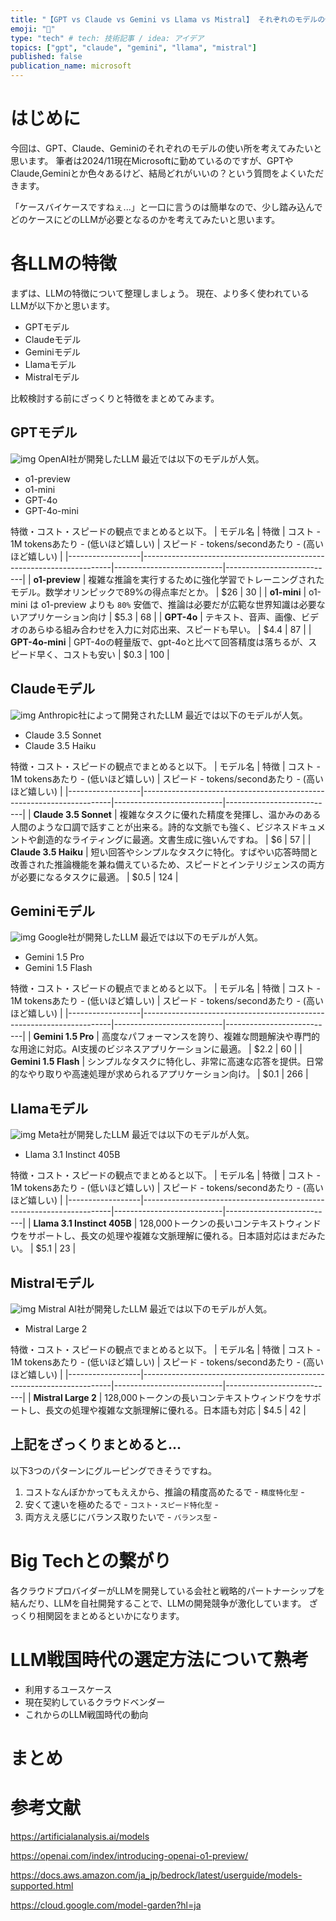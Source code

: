 ```yaml
---
title: "【GPT vs Claude vs Gemini vs Llama vs Mistral】 それぞれのモデルの使い所を考えてみる"
emoji: "🤔"
type: "tech" # tech: 技術記事 / idea: アイデア
topics: ["gpt", "claude", "gemini", "llama", "mistral"]
published: false
publication_name: microsoft
---
```


# はじめに
今回は、GPT、Claude、Geminiのそれぞれのモデルの使い所を考えてみたいと思います。
筆者は2024/11現在Microsoftに勤めているのですが、GPTやClaude,Geminiとか色々あるけど、結局どれがいいの？という質問をよくいただきます。

「ケースバイケースですねぇ...」と一口に言うのは簡単なので、少し踏み込んでどのケースにどのLLMが必要となるのかを考えてみたいと思います。

# 各LLMの特徴
まずは、LLMの特徴について整理しましょう。
現在、より多く使われているLLMが以下かと思います。

- GPTモデル
- Claudeモデル
- Geminiモデル
- Llamaモデル
- Mistralモデル

比較検討する前にざっくりと特徴をまとめてみます。

## GPTモデル
![img](/images/which_typeof_llm_should_we_choose/img1.png)
OpenAI社が開発したLLM
最近では以下のモデルが人気。

- o1-preview
- o1-mini
- GPT-4o
- GPT-4o-mini
  
特徴・コスト・スピードの観点でまとめると以下。
| モデル名         | 特徴                                                                 | コスト - 1M tokensあたり - (低いほど嬉しい)                   | スピード - tokens/secondあたり - (高いほど嬉しい)                  |
|------------------|----------------------------------------------------------------------|---------------------------|---------------------------|
| **o1-preview**   | 複雑な推論を実行するために強化学習でトレーニングされたモデル。数学オリンピックで89%の得点率だとか。          | $26             | 30                     |
| **o1-mini**      | o1-mini は o1-preview よりも ```80%``` 安価で、推論は必要だが広範な世界知識は必要ないアプリケーション向け                          | $5.3                  | 68   |
| **GPT-4o**       | テキスト、音声、画像、ビデオのあらゆる組み合わせを入力に対応出来、スピードも早い。     | $4.4                | 87                     |
| **GPT-4o-mini**  | GPT-4oの軽量版で、gpt-4oと比べて回答精度は落ちるが、スピード早く、コストも安い              | $0.3             | 100                       |


## Claudeモデル
![img](/images/which_typeof_llm_should_we_choose/img2.png)
Anthropic社によって開発されたLLM
最近では以下のモデルが人気。

- Claude 3.5 Sonnet
- Claude 3.5 Haiku
  
特徴・コスト・スピードの観点でまとめると以下。
| モデル名         | 特徴                                                                 | コスト - 1M tokensあたり - (低いほど嬉しい)                   | スピード - tokens/secondあたり - (高いほど嬉しい)                  |
|------------------|----------------------------------------------------------------------|---------------------------|---------------------------|
| **Claude 3.5 Sonnet**  | 複雑なタスクに優れた精度を発揮し、温かみのある人間のような口調で話すことが出来る。詩的な文脈でも強く、ビジネスドキュメントや創造的なライティングに最適。文書生成に強いんですね。              | $6             | 57                       |
| **Claude 3.5 Haiku**  | 短い回答やシンプルなタスクに特化。すばやい応答時間と改善された推論機能を兼ね備えているため、スピードとインテリジェンスの両方が必要になるタスクに最適。             | $0.5             | 124                       |


## Geminiモデル
![img](/images/which_typeof_llm_should_we_choose/img3.png)
Google社が開発したLLM
最近では以下のモデルが人気。

- Gemini 1.5 Pro
- Gemini 1.5 Flash

特徴・コスト・スピードの観点でまとめると以下。
| モデル名         | 特徴                                                                 | コスト - 1M tokensあたり - (低いほど嬉しい)                   | スピード - tokens/secondあたり - (高いほど嬉しい)                  |
|------------------|----------------------------------------------------------------------|---------------------------|---------------------------|
| **Gemini 1.5 Pro**  | 高度なパフォーマンスを誇り、複雑な問題解決や専門的な用途に対応。AI支援のビジネスアプリケーションに最適。              | $2.2            | 60                       |
| **Gemini 1.5 Flash**  | シンプルなタスクに特化し、非常に高速な応答を提供。日常的なやり取りや高速処理が求められるアプリケーション向け。              | $0.1             | 266                       |

## Llamaモデル
![img](/images/which_typeof_llm_should_we_choose/img4.png)
Meta社が開発したLLM
最近では以下のモデルが人気。

- Llama 3.1 Instinct 405B

特徴・コスト・スピードの観点でまとめると以下。
| モデル名         | 特徴                                                                 | コスト - 1M tokensあたり - (低いほど嬉しい)                   | スピード - tokens/secondあたり - (高いほど嬉しい)                  |
|------------------|----------------------------------------------------------------------|---------------------------|---------------------------|
| **Llama 3.1 Instinct 405B**  | 128,000トークンの長いコンテキストウィンドウをサポートし、長文の処理や複雑な文脈理解に優れる。日本語対応はまだみたい。 | $5.1             | 23                       |



## Mistralモデル
![img](/images/which_typeof_llm_should_we_choose/img5.png)
Mistral AI社が開発したLLM
最近では以下のモデルが人気。

- Mistral Large 2

特徴・コスト・スピードの観点でまとめると以下。
| モデル名         | 特徴                                                                 | コスト - 1M tokensあたり - (低いほど嬉しい)                   | スピード - tokens/secondあたり - (高いほど嬉しい)                  |
|------------------|----------------------------------------------------------------------|---------------------------|---------------------------|
| **Mistral Large 2**  | 128,000トークンの長いコンテキストウィンドウをサポートし、長文の処理や複雑な文脈理解に優れる。日本語も対応 | $4.5            | 42                       |

## 上記をざっくりまとめると...
以下3つのパターンにグルーピングできそうですね。

1. コストなんぼかかってもええから、推論の精度高めたるで - ```精度特化型``` - 
2. 安くて速いを極めたるで - ```コスト・スピード特化型``` - 
3. 両方ええ感じにバランス取りたいで - ```バランス型``` - 



# Big Techとの繋がり
各クラウドプロバイダーがLLMを開発している会社と戦略的パートナーシップを結んだり、LLMを自社開発することで、LLMの開発競争が激化しています。
ざっくり相関図をまとめるといかになります。

# LLM戦国時代の選定方法について熟考

- 利用するユースケース
- 現在契約しているクラウドベンダー
- これからのLLM戦国時代の動向

# まとめ

# 参考文献
https://artificialanalysis.ai/models

https://openai.com/index/introducing-openai-o1-preview/

https://docs.aws.amazon.com/ja_jp/bedrock/latest/userguide/models-supported.html

https://cloud.google.com/model-garden?hl=ja
